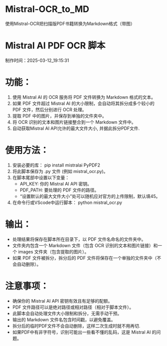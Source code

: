 # Mistral-OCR_to_MD
使用Mistral-OCR把扫描版PDF书籍转换为Markdown格式（带图）

# Mistral AI PDF OCR 脚本 
制作时间：2025-03-12_19:15:31

# 功能：
1. 使用 Mistral AI 的 OCR 服务将 PDF 文件转换为 Markdown 格式的文本。
2. 如果 PDF 文件超过 Mistral AI 的大小限制，会自动将其拆分成多个较小的 PDF 文件，然后分别进行 OCR 处理。
3. 提取 PDF 中的图片，并保存到单独的文件夹中。
4. 将 OCR 识别的文本和图片链接整合到一个 Markdown 文件中。
5. 自动获取Mistral AI API允许的最大文件大小, 并据此拆分PDF文件.

# 使用方法：
1. 安装必要的库：
   pip install mistralai PyPDF2
2. 将此脚本保存为 .py 文件 (例如 mistral_ocr.py)。
3. 在脚本尾部中设置以下变量：
   - API_KEY: 你的 Mistral AI API 密钥。
   - PDF_PATH: 要处理的 PDF 文件的路径。
   - “设置默认的最大文件大小”处可以随机应对官方的上传限制，默认填45。   
4. 在命令行或VScode中运行脚本：
   python mistral_ocr.py

# 输出：
- 处理结果将保存在脚本所在目录下，以 PDF 文件名命名的文件夹中。
- 文件夹内包含一个 Markdown 文件（包含 OCR 识别的文本和图片链接）和一个 images 文件夹（包含提取的图片）。
- 如果 PDF 文件被拆分，拆分后的 PDF 文件将保存在一个单独的文件夹中（不会自动删除）。

# 注意事项：
- 确保你的 Mistral AI API 密钥有效且有足够的配额。
- PDF 文件路径可以是绝对路径或相对路径（相对于脚本文件）。
- 此脚本会自动处理文件大小限制和拆分，无需手动干预。
- 输出的 Markdown 文件名包含时间戳，以避免覆盖。
- 拆分后的临时PDF文件不会自动删除，这样二次生成时就不用再切.
- 如果PDF中有非字符号，识别可能出一些看不懂的乱码，这是 Mistral AI 的问题。
